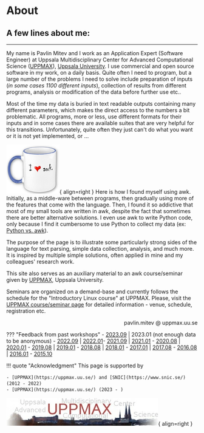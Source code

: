 # About
## A few lines about me:
---
My name is Pavlin Mitev and I work as an Application Expert (Software Engineer) at Uppsala Multidisciplinary Center for Advanced Computational Science ([UPPMAX](https://www.uppmax.uu.se)), [Uppsala University](https://www.uu.se). I use commercial and open source software in my work, on a daily basis. Quite often I need to program, but a large number of the problems I need to solve include preparation of inputs (_in some cases 1100 different inputs_), collection of results from different programs, analysis or modification of the data before further use etc..

Most of the time my data is buried in text readable outputs containing many different parameters, which makes the direct access to the numbers a bit problematic. All programs, more or less, use different formats for their inputs and in some cases there are available suites that are very helpful for this transitions. Unfortunately, quite often they just can't do what you want or it is not yet implemented, or ...

![Awk cup](images/awk-cup.png){ align=right }
Here is how I found myself using awk. Initially, as a middle-ware between programs, then gradually using more of the features that come with the language. Then, I found it so addictive that most of my small tools are written in awk, despite the fact that sometimes there are better alternative solutions. I even use awk to write Python code, only because I find it cumbersome to use Python to collect my data (ex: [Python vs. awk](Python_vs_awk.md)). 

The purpose of the page is to illustrate some particularly strong sides of the language for text parsing, simple data collection, analysis, and much more. It is inspired by multiple simple solutions, often applied in mine and my colleagues' research work.

This site also serves as an auxiliary material to an awk course/seminar given by [UPPMAX](https://uppmax.uu.se/), Uppsala University.

Seminars are organized on a demand-base and currently follows the schedule for the "Introductory Linux course" at UPPMAX. Please, visit the [UPPMAX course/seminar page](http://www.uppmax.uu.se/support/courses-and-workshops/) for detailed information - venue, schedule, registration etc.

<div style="text-align: right">pavlin.mitev @ uppmax.uu.se</div>

??? "Feedback from past workshops"
    - [2023.09](https://docs.google.com/forms/d/16xCpKhhHqhcQpN-tD7yiFxoIhN3_7fp5-IpsUUOAgxM/viewanalytics) | 2023.01 (not enough data to be anonymous)
    - [2022.09](https://docs.google.com/forms/d/1UUZP97qXq3rwxY7VGJsu1w-4QWfRCzEmO1xZWva-CVM/viewanalytics) | [2022.01](https://docs.google.com/forms/d/1mIboAG1nudj1yPN07-HZbQ6L9ghlZxrCLTFbAMJpARg/viewanalytics)
    ​- [2021.09](https://docs.google.com/forms/d/1GILWudpKGoZSkyfkyBR-kRGTYieoXC1yPOz0Jn0UrcI/viewanalytics) | [2021.01](https://docs.google.com/forms/d/1be529TgFwsaNnsH_YQ-6qJWFNV15NTl510dWqrqzu1A/viewanalytics)
    - [2020.08](https://docs.google.com/forms/d/1I6tMA-mXy5kIMEy5H1Nt2fbKcuMZpvxE_WYpJPkAJ5Q/viewanalytics) | [2020.01](https://docs.google.com/forms/d/1Wa9lCwxp0Pes38KFziilNbdcvYfHwxBiou9j3c3hNO0/viewanalytics)
    - [2019.08](https://docs.google.com/forms/d/1-wha3xg_jkcZ03ljF6HmPnTFQGzGe08Jun5c0IAFfEU/viewanalytics) | [2019.01](https://docs.google.com/forms/d/1O1v8i3f1UDavfmntbEZ9cvm8_U-5Mj5P6GTEHUWyuuk/viewanalytics)
    - [2018.08](https://docs.google.com/forms/d/1PG8dt0LSOdp9gv1rFCjEe1kiapx3a-SiSJkvl2MOlyA/viewanalytics) | [2018.01](https://docs.google.com/forms/d/1d85npGj6O5xuQEF9drBRhneqYKjW0yAZJOnTiI1QP0c/viewanalytics)
    - [2017.01](https://docs.google.com/forms/d/1aTeYzOJTLNVkRYnXqOAOWFbtWIzgigqbt6hvuc4EBoE/viewanalytics) | [2017.08](https://docs.google.com/forms/d/1Y_D8kKDHsVCeu3Hli87iphnxp_ayNXfVJRcmFDiSe7Y/viewanalytics)
    - [2016.08](https://docs.google.com/forms/d/1PXdyRsABx60Uq6mDwepKv8-0ztur8z9dEkoUOmmfqjg/viewanalytics) | [2016.01](https://docs.google.com/forms/d/11q4-HAOSy7LB8mla0EkP0PhkfuBVdyIpOKb9pSqCkb0/viewanalytics)
    - [2015.10](https://docs.google.com/forms/d/1KSab3x3IlXdgtTScXPfHbFR81FrEpZ8j__hOgV8P5wU/viewanalytics)

!!! quote "Acknowledgment"
    This page is supported by

    - [UPPMAX](https://uppmax.uu.se/) and [SNIC](https://www.snic.se/) (2012 - 2022)
    - [UPPMAX](https://uppmax.uu.se/) (2023 - )
![UPPMAX](images/uppmax.jpg){ align=right }
